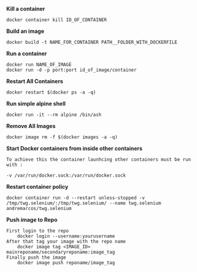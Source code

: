 **Kill a container**

	docker container kill ID_OF_CONTAINER

**Build an image**

	docker build -t NAME_FOR_CONTAINER PATH__FOLDER_WITH_DOCKERFILE

**Run a container**

	docker run NAME_OF_IMAGE
	docker run -d -p port:port id_of_image/container

**Restart All Containers**

	docker restart $(docker ps -a -q)


**Run simple alpine shell**

	docker run -it --rm alpine /bin/ash

**Remove All Images**

	docker image rm -f $(docker images -a -q)


**Start Docker containers from inside other containers**

	To achieve this the container launhcing other containers must be run with :
	
	-v /var/run/docker.sock:/var/run/docker.sock

**Restart container policy**

	docker container run -d --restart unless-stopped -v /tmp/twg.selenium/:/tmp/twg.selenium/ --name twg.selenium andremarcos/twg.selenium

**Push image to Repo**

	First login to the repo
		docker login --username:yourusername
	After that tag your image with the repo name
		docker image tag <IMAGE_ID> mainreponame/secondaryreponame:image_tag
	Finally push the image
		docker image push reponame/image_tag
